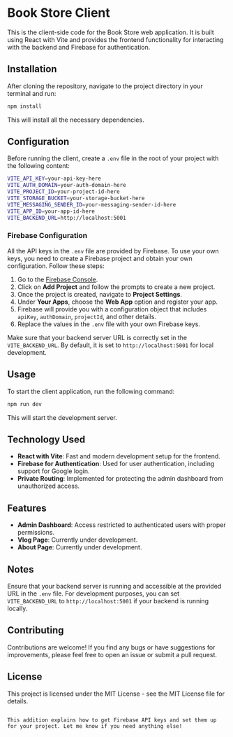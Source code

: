 # Book Store Client

This is the client-side code for the Book Store web application. It is built using React with Vite and provides the frontend functionality for interacting with the backend and Firebase for authentication.

## Installation

After cloning the repository, navigate to the project directory in your terminal and run:

```bash
npm install
```

This will install all the necessary dependencies.

## Configuration

Before running the client, create a `.env` file in the root of your project with the following content:

```bash
VITE_API_KEY=your-api-key-here
VITE_AUTH_DOMAIN=your-auth-domain-here
VITE_PROJECT_ID=your-project-id-here
VITE_STORAGE_BUCKET=your-storage-bucket-here
VITE_MESSAGING_SENDER_ID=your-messaging-sender-id-here
VITE_APP_ID=your-app-id-here
VITE_BACKEND_URL=http://localhost:5001
```

### Firebase Configuration

All the API keys in the `.env` file are provided by Firebase. To use your own keys, you need to create a Firebase project and obtain your own configuration. Follow these steps:

1. Go to the [Firebase Console](https://console.firebase.google.com/).
2. Click on **Add Project** and follow the prompts to create a new project.
3. Once the project is created, navigate to **Project Settings**.
4. Under **Your Apps**, choose the **Web App** option and register your app.
5. Firebase will provide you with a configuration object that includes `apiKey`, `authDomain`, `projectId`, and other details.
6. Replace the values in the `.env` file with your own Firebase keys.

Make sure that your backend server URL is correctly set in the `VITE_BACKEND_URL`. By default, it is set to `http://localhost:5001` for local development.

## Usage

To start the client application, run the following command:

```bash
npm run dev
```

This will start the development server.

## Technology Used

- **React with Vite**: Fast and modern development setup for the frontend.
- **Firebase for Authentication**: Used for user authentication, including support for Google login.
- **Private Routing**: Implemented for protecting the admin dashboard from unauthorized access.

## Features

- **Admin Dashboard**: Access restricted to authenticated users with proper permissions.
- **Vlog Page**: Currently under development.
- **About Page**: Currently under development.

## Notes

Ensure that your backend server is running and accessible at the provided URL in the `.env` file. For development purposes, you can set `VITE_BACKEND_URL` to `http://localhost:5001` if your backend is running locally.

## Contributing

Contributions are welcome! If you find any bugs or have suggestions for improvements, please feel free to open an issue or submit a pull request.

## License

This project is licensed under the MIT License - see the MIT License file for details.
```

This addition explains how to get Firebase API keys and set them up for your project. Let me know if you need anything else!